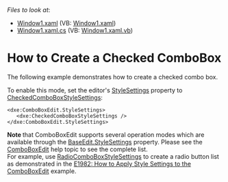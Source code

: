 <!-- default file list -->
*Files to look at*:

* [Window1.xaml](./CS/ComboBoxEdit_CreatingCheckedComboBox/Window1.xaml) (VB: [Window1.xaml](./VB/ComboBoxEdit_CreatingCheckedComboBox/Window1.xaml))
* [Window1.xaml.cs](./CS/ComboBoxEdit_CreatingCheckedComboBox/Window1.xaml.cs) (VB: [Window1.xaml.vb](./VB/ComboBoxEdit_CreatingCheckedComboBox/Window1.xaml.vb))
<!-- default file list end -->
# How to Create a Checked ComboBox


<p>The following example demonstrates how to create a checked combo box.</p>
<p>To enable this mode, set the editor's <a href="https://documentation.devexpress.com/WPF/DevExpress.Xpf.Editors.BaseEdit.StyleSettings.property"><u>StyleSettings</u></a> property to <a href="http://documentation.devexpress.com/#WPF/clsDevExpressXpfEditorsCheckedComboBoxStyleSettingstopic"><u>CheckedComboBoxStyleSettings</u></a>:</p>


```xaml
<dxe:ComboBoxEdit.StyleSettings>
   <dxe:CheckedComboBoxStyleSettings />
</dxe:ComboBoxEdit.StyleSettings>
```


<p><strong>Note </strong>that ComboBoxEdit supports several operation modes which are available through the <a href="https://documentation.devexpress.com/WPF/DevExpress.Xpf.Editors.BaseEdit.StyleSettings.property">BaseEdit.StyleSettings</a> property. Please see the <a href="https://documentation.devexpress.com/WPF/116528/Controls-and-Libraries/Data-Editors/Common-Features/Editor-Operation-Modes/ComboBoxEdit">ComboBoxEdit</a> help topic to see the complete list.<br>For example, use <a href="http://documentation.devexpress.com/#WPF/clsDevExpressXpfEditorsRadioComboBoxStyleSettingstopic"><u>RadioComboBoxStyleSettings</u></a> to create a radio button list as demonstrated in the <a href="https://www.devexpress.com/Support/Center/p/E1982">E1982: How to Apply Style Settings to the ComboBoxEdit</a> example.</p>

<br/>


